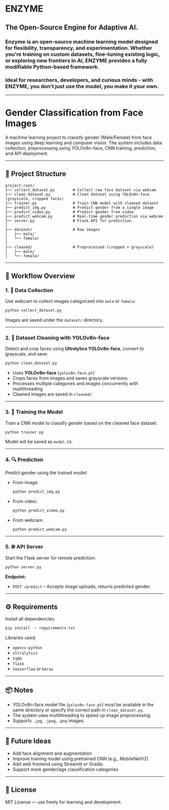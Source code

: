 # ENZYME
## The Open-Source Engine for Adaptive AI.
### Enzyme is an open-source machine learning model designed for flexibility, transparency, and experimentation. Whether you're training on custom datasets, fine-tuning existing logic, or exploring new frontiers in AI, ENZYME provides a fully modifiable Python-based framework.

### Ideal for researchers, developers, and curious minds - with ENZYME, you don't just use the model, you make it your own.


---


# Gender Classification from Face Images

A machine learning project to classify gender (Male/Female) from face images using deep learning and computer vision. The system includes data collection, preprocessing using YOLOv8n-face, CNN training, prediction, and API deployment.

---

## 📁 Project Structure

```
project-root/
├── collect_dataset.py        # Collect raw face dataset via webcam
├── clean_dataset.py          # Clean dataset using YOLOv8n-face (grayscale, cropped faces)
├── trainer.py                # Train CNN model with cleaned dataset
├── predict_img.py            # Predict gender from a single image
├── predict_video.py          # Predict gender from video
├── predict_webcam.py         # Real-time gender prediction via webcam
├── server.py                 # Flask API for prediction
│
├── dataset/                  # Raw images
│   ├── male/
│   └── female/
│
├── cleaned/                  # Preprocessed (cropped + grayscale)
│   ├── male/
│   └── female/
```

---

## 🧠 Workflow Overview

### 1. 📸 Data Collection
Use webcam to collect images categorized into `male` or `female`:

```bash
python collect_dataset.py
```

Images are saved under the `dataset/` directory.

---

### 2. 🧼 Dataset Cleaning with YOLOv8n-face
Detect and crop faces using **Ultralytics YOLOv8n-face**, convert to grayscale, and save:

```bash
python clean_dataset.py
```

- Uses **YOLOv8n-face** (`yolov8n-face.pt`)
- Crops faces from images and saves grayscale versions
- Processes multiple categories and images concurrently with multithreading
- Cleaned images are saved in `cleaned/`

---

### 3. 🧠 Training the Model
Train a CNN model to classify gender based on the cleaned face dataset:

```bash
python trainer.py
```

Model will be saved as `model.h5`.

---

### 4. 🔍 Prediction
Predict gender using the trained model:

- From image:
  ```bash
  python predict_img.py
  ```
- From video:
  ```bash
  python predict_video.py
  ```
- From webcam:
  ```bash
  python predict_webcam.py
  ```

---

### 5. 🌐 API Server
Start the Flask server for remote prediction:

```bash
python server.py
```

**Endpoint:**
- `POST /predict` – Accepts image uploads, returns predicted gender.

---

## ⚙️ Requirements

Install all dependencies:

```bash
pip install -r requirements.txt
```

Libraries used:
- `opencv-python`
- `ultralytics`
- `tqdm`
- `flask`
- `tensorflow` or `keras`

---

## 📦 Notes

- YOLOv8n-face model file (`yolov8n-face.pt`) must be available in the same directory or specify the correct path in `clean_dataset.py`.
- The system uses multithreading to speed up image preprocessing.
- Supports `.jpg`, `.jpeg`, `.png` images.

---

## 🚀 Future Ideas

- Add face alignment and augmentation
- Improve training model using pretrained CNN (e.g., MobileNetV2)
- Add web frontend using Streamlit or Gradio
- Support more gender/age classification categories

---

## 🪪 License

MIT License — use freely for learning and development.
